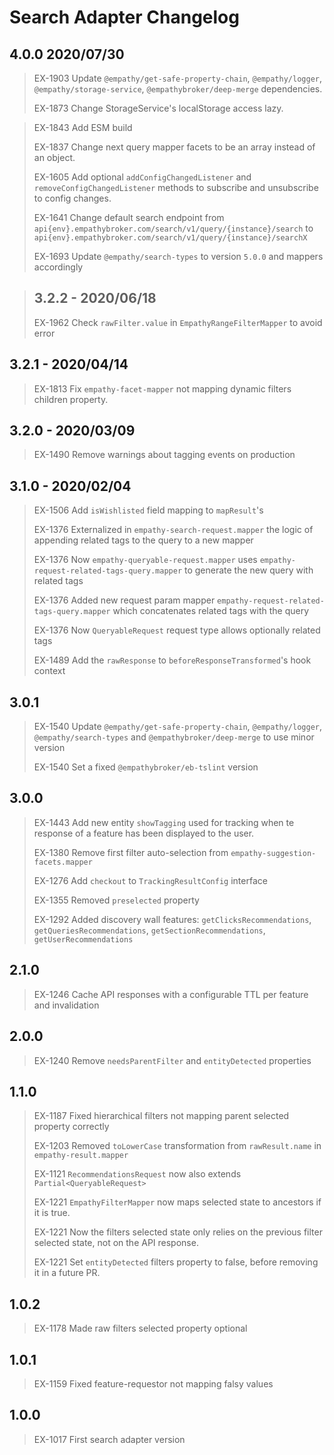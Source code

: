 # Search Adapter Changelog

## 4.0.0 2020/07/30

> EX-1903 Update `@empathy/get-safe-property-chain`, `@empathy/logger`, `@empathy/storage-service`, `@empathybroker/deep-merge` dependencies.
>
> EX-1873 Change StorageService's localStorage access lazy.

> EX-1843 Add ESM build
>
> EX-1837 Change next query mapper facets to be an array instead of an object.
>
> EX-1605 Add optional `addConfigChangedListener` and `removeConfigChangedListener` methods to subscribe and unsubscribe to config changes.
>
> EX-1641 Change default search endpoint from `api{env}.empathybroker.com/search/v1/query/{instance}/search` to `api{env}.empathybroker.com/search/v1/query/{instance}/searchX`
>
> EX-1693 Update `@empathy/search-types` to version `5.0.0` and mappers accordingly 

> ## 3.2.2 - 2020/06/18
>
> EX-1962 Check `rawFilter.value` in `EmpathyRangeFilterMapper` to avoid error

## 3.2.1 - 2020/04/14

> EX-1813 Fix `empathy-facet-mapper` not mapping dynamic filters children property.

## 3.2.0 - 2020/03/09

> EX-1490 Remove warnings about tagging events on production

## 3.1.0 - 2020/02/04

> EX-1506 Add `isWishlisted` field mapping to `mapResult`'s
>
> EX-1376 Externalized in `empathy-search-request.mapper` the logic of appending related tags to the query to a new mapper 
>
> EX-1376 Now `empathy-queryable-request.mapper` uses `empathy-request-related-tags-query.mapper` to generate the new query with related tags
>
> EX-1376 Added new request param mapper `empathy-request-related-tags-query.mapper` which concatenates related tags with the query
>
> EX-1376 Now `QueryableRequest` request type allows optionally related tags
> 
> EX-1489 Add the `rawResponse` to `beforeResponseTransformed`'s hook context

## 3.0.1

> EX-1540 Update `@empathy/get-safe-property-chain`, `@empathy/logger`, `@empathy/search-types` and `@empathybroker/deep-merge` to use minor version
>
> EX-1540 Set a fixed `@empathybroker/eb-tslint` version

 ## 3.0.0

> EX-1443 Add new entity `showTagging` used for tracking when te response of a feature has been displayed to the user.
>
> EX-1380 Remove first filter auto-selection from `empathy-suggestion-facets.mapper`
>
> EX-1276 Add `checkout` to `TrackingResultConfig` interface
> 
> EX-1355 Removed `preselected` property 
>
> EX-1292 Added discovery wall features: `getClicksRecommendations`, `getQueriesRecommendations`, `getSectionRecommendations`, `getUserRecommendations`

## 2.1.0

> EX-1246 Cache API responses with a configurable TTL per feature and invalidation

## 2.0.0

> EX-1240 Remove `needsParentFilter` and `entityDetected` properties

## 1.1.0

> EX-1187 Fixed hierarchical filters not mapping parent selected property correctly
>
> EX-1203 Removed `toLowerCase` transformation from `rawResult.name` in `empathy-result.mapper`
>
> EX-1121 `RecommendationsRequest` now also extends `Partial<QueryableRequest>`
>
> EX-1221 `EmpathyFilterMapper` now maps selected state to ancestors if it is true.
>
> EX-1221 Now the filters selected state only relies on the previous filter selected state, not on the API response.
>
> EX-1221 Set `entityDetected` filters property to false, before removing it in a future PR.

## 1.0.2

> EX-1178 Made raw filters selected property optional

## 1.0.1

> EX-1159 Fixed feature-requestor not mapping falsy values

## 1.0.0

> EX-1017 First search adapter version
